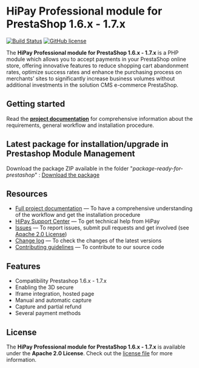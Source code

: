 # HiPay Professional module for PrestaShop 1.6.x - 1.7.x

[![Build Status](https://hook.hipay.org/badge-ci/build/pi-ecommerce/hipay-professional-sdk-prestashop/develop?service=github)]() [![GitHub license](https://img.shields.io/badge/license-Apache%202-blue.svg)](https://raw.githubusercontent.com/hipay/hipay-professional-sdk-prestashop/master/LICENSE.md)

The **HiPay Professional module for PrestaShop 1.6.x - 1.7.x** is a PHP module which allows you to accept payments in your PrestaShop online store, offering innovative features to reduce shopping cart abandonment rates, optimize success rates and enhance the purchasing process on merchants’ sites to significantly increase business volumes without additional investments in the solution CMS e-commerce PrestaShop.

## Getting started

Read the **[project documentation][doc-home]** for comprehensive information about the requirements, general workflow and installation procedure.

## Latest package for installation/upgrade in Prestashop Module Management 

Download the package ZIP available in the folder "_package-ready-for-prestashop_" : [Download the package](https://github.com/hipay/hipay-professional-sdk-prestashop/releases/)

## Resources
- [Full project documentation][doc-home] — To have a comprehensive understanding of the workflow and get the installation procedure
- [HiPay Support Center][hipay-help] — To get technical help from HiPay
- [Issues][project-issues] — To report issues, submit pull requests and get involved (see [Apache 2.0 License][project-license])
- [Change log][project-changelog] — To check the changes of the latest versions
- [Contributing guidelines][project-contributing] — To contribute to our source code

## Features

- Compatibility Prestashop 1.6.x - 1.7.x
- Enabling the 3D secure
- Iframe integration, hosted page
- Manual and automatic capture
- Capture and partial refund
- Several payment methods

## License

The **HiPay Professional module for PrestaShop 1.6.x - 1.7.x** is available under the **Apache 2.0 License**. Check out the [license file][project-license] for more information.

[doc-home]: https://developer.hipay.com/doc/hipay-direct-sdk-prestashop/

[hipay-help]: http://help.hipay.com

[project-issues]: https://github.com/hipay/hipay-professional-sdk-prestashop/issues
[project-license]: LICENSE.md
[project-changelog]: CHANGELOG.md
[project-contributing]: CONTRIBUTING.md
